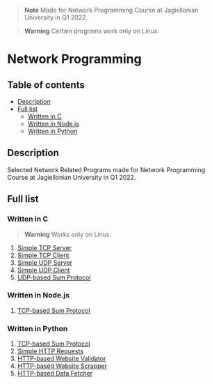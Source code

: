 > **Note**
> Made for Network Programming Course at Jagiellonian University in Q1 2022.

> **Warning**
> Certain programs work only on Linux.

# Network Programming <!-- omit in toc -->

## Table of contents <!-- omit in toc -->

- [Description](#description)
- [Full list](#full-list)
  - [Written in C](#written-in-c)
  - [Written in Node.js](#written-in-nodejs)
  - [Written in Python](#written-in-python)

## Description 

Selected Network Related Programs made for Network Programming Course at Jagiellonian University in Q1 2022.

## Full list

### Written in C

> **Warning**
> Works only on Linux.

1. [Simple TCP Server](/tcp_simple-server_in-c/)
2. [Simple TCP Client](/tcp_simple-client_in-c/)
3. [Simple UDP Server](/udp_simple-server_in-c/)
4. [Simple UDP Client](/udp_simple-client_in-c/)
5. [UDP-based Sum Protocol](/udp_sum-protocol_in-c/)

### Written in Node.js

1. [TCP-based Sum Protocol](/tcp_sum-protocol_in-node/)

### Written in Python

1. [TCP-based Sum Protocol](/tcp_sum-protocol_in-python/)
2. [Simple HTTP Requests](/http_simple-requests_in-python/)
3. [HTTP-based Website Validator](/http_website-validator_in-python/)
4. [HTTP-based Website Scrapper](/http_website-scrapper_in-python/)
5. [HTTP-based Data Fetcher](/http_data-fetcher_in-python/)